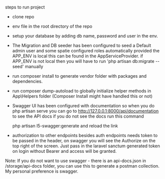 steps to run project


- clone repo
- env file in the root directory of the repo

- setup your database by adding db name, password and user in the env.

- The Migration and DB seeder has been configured to seed a Default admin user and some spatie configured roles automatically provided the APP_ENV is local this can be found in the AppServiceProvider. if APP_ENV is not local then you will have to run 'php artisan db:migrate --seed' manually

- run composer install to generate vendor folder with packages and dependencies.

- run composer dump-autoload to globally initialize helper methods in App\Helpers folder (Composer Install might have handled this or not)

- Swagger UI has been configured with documentation so when you do php artisan serve
  you can go to http://127.0.0.1:8000/api/documentation to see the API docs if you do not see the docs run this command 

  php artisan l5-swagger:generate and reload the link



- authorization to other endpoints besides auth endpoints needs token to be passed in the header, on swagger you will see the Authorize on the top right of the screen. Just pass in the laravel sanctum generated token on login without Bearer and access will be granted.



Note: If you do not want to use swagger - there is an api-docs.json in /storage/api-docs folder, you can use this to generate a postman collection. My personal preference is swagger. 
